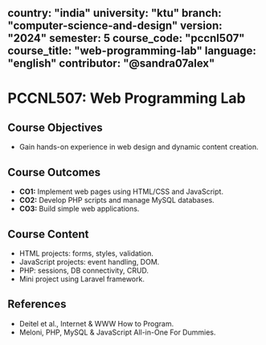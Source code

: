 country: "india"
university: "ktu"
branch: "computer-science-and-design"
version: "2024"
semester: 5
course_code: "pccnl507"
course_title: "web-programming-lab"
language: "english"
contributor: "@sandra07alex"
---

# PCCNL507: Web Programming Lab

## Course Objectives
* Gain hands-on experience in web design and dynamic content creation.

## Course Outcomes
* **CO1:** Implement web pages using HTML/CSS and JavaScript.
* **CO2:** Develop PHP scripts and manage MySQL databases.
* **CO3:** Build simple web applications.

## Course Content

* HTML projects: forms, styles, validation.
* JavaScript projects: event handling, DOM.
* PHP: sessions, DB connectivity, CRUD.
* Mini project using Laravel framework.

## References
- Deitel et al., Internet & WWW How to Program.
- Meloni, PHP, MySQL & JavaScript All-in-One For Dummies.

